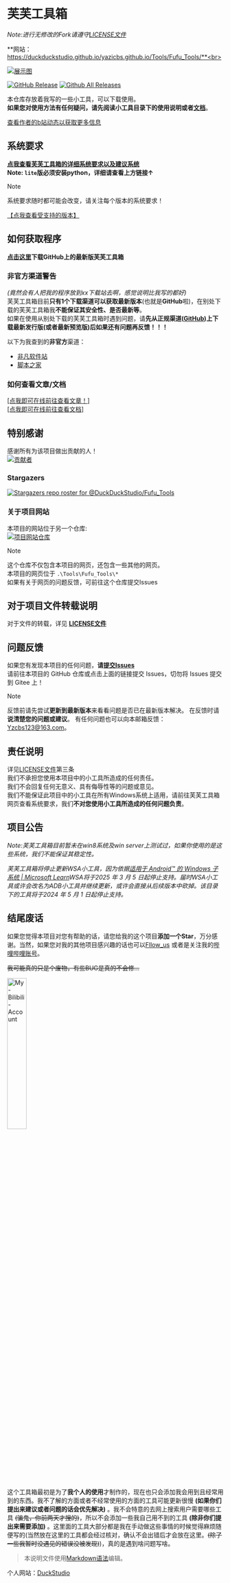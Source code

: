 # 芙芙工具箱

*Note:进行无修改的Fork请遵守[LICENSE文件](https://github.com/DuckDuckStudio/Fufu_Tools/blob/main/LICENSE)*<br>

**网站：https://duckduckstudio.github.io/yazicbs.github.io/Tools/Fufu_Tools/**<br>

[![展示图](https://duckduckstudio.github.io/yazicbs.github.io/Tools/Fufu_Tools/photos/展示图.png "Fufu Tools")](https://duckduckstudio.github.io/yazicbs.github.io/Tools/Fufu_Tools/)<br>

[![GitHub Release](https://img.shields.io/github/release/DuckDuckStudio/Fufu_Tools?style=flat)](https://github.com/DuckDuckStudio/Fufu_Tools/releases/latest) [![Github All Releases](https://img.shields.io/github/downloads/DuckDuckStudio/Fufu_Tools/total.svg?style=flat)]()<br>

本仓库存放着我写的一些小工具，可以下载使用。<br>
**如果您对使用方法有任何疑问，请先阅读小工具目录下的使用说明或者[文档](https://duckduckstudio.github.io/yazicbs.github.io/Tools/Fufu_Tools/wiki/)**。<br>

[查看作者的b站动态以获取更多信息](https://space.bilibili.com/2054654702/dynamic)<br>

## 系统要求

**[点我查看芙芙工具箱的详细系统要求以及建议系统](https://duckduckstudio.github.io/yazicbs.github.io/Tools/Fufu_Tools/minimum/)**<br>
**Note: `lite`版必须安装python，详细请查看上方链接↑**<br>

> [!NOTE]
> 系统要求随时都可能会改变，请关注每个版本的系统要求！

[【点我查看受支持的版本】](https://github.com/DuckDuckStudio/Fufu_Tools/blob/main/SECURITY.md)<br>

## 如何获取程序

**[点击这里](https://github.com/DuckDuckStudio/Fufu_Tools/releases)下载GitHub上的最新版芙芙工具箱**<br>

### 非官方渠道警告
*(竟然会有人把我的程序放到xx下载站去啊，感觉说明比我写的都好)*<br>
芙芙工具箱目前**只有1个下载渠道可以获取最新版本**(也就是**GitHub**啦)，在别处下载的芙芙工具箱我**不能保证其安全性、是否最新等**。<br>
如果在使用从别处下载的芙芙工具箱时遇到问题，请**先从正规渠道([GitHub](https://github.com/DuckDuckStudio/Fufu_Tools/releases))上下载最新发行版(或者最新预览版)后如果还有问题再反馈！！！**<br>

以下为我查到的**非官方**渠道：<br>
* [非凡软件站](https://www.crsky.com/soft/602565.html)
* [脚本之家](https://www.jb51.net/softs/934192.html)

### 如何查看文章/文档

[[点我即可在线前往查看文章！]](https://github.com/DuckDuckStudio/Fufu_Tools/tree/main/Text/%E7%BB%99%E7%94%B5%E8%84%91%E5%B0%8F%E7%99%BD%E7%9A%84%E4%B8%80%E4%BA%9B%E5%8F%82%E8%80%83)<br>
[[点我即可在线前往查看文档]](https://duckduckstudio.github.io/yazicbs.github.io/Tools/Fufu_Tools/wiki/)<br>

## 特别感谢

感谢所有为该项目做出贡献的人！<br>
[![贡献者](https://img.shields.io/github/contributors/DuckDuckStudio/Fufu_Tools)](https://github.com/DuckDuckStudio/Fufu_Tools/graphs/contributors)<br>

### Stargazers
[![Stargazers repo roster for @DuckDuckStudio/Fufu_Tools](https://reporoster.com/stars/DuckDuckStudio/Fufu_Tools)](https://github.com/DuckDuckStudio/Fufu_Tools/stargazers)

### 关于项目网站

本项目的网站位于另一个仓库:<br>
[![项目网站仓库](https://github-stats.ubrong.com/api/pin/?username=DuckDuckStudio&repo=yazicbs.github.io)](https://github.com/DuckDuckStudio/yazicbs.github.io)<br>

> [!NOTE]
> 这个仓库不仅包含本项目的网页，还包含一些其他的网页。<br>
> 本项目的网页位于 `.\Tools\Fufu_Tools\*`<br>
> 如果有关于网页的问题反馈，可前往这个仓库提交Issues<br>

## 对于项目文件转载说明

对于文件的转载，详见 **[LICENSE文件](https://github.com/DuckDuckStudio/Fufu_Tools/blob/main/LICENSE)**<br>

## 问题反馈

如果您有发现本项目的任何问题，**请[提交Issues](https://github.com/DuckDuckStudio/Fufu_Tools/issues)**<br>
请前往本项目的 GitHub 仓库或点击上面的链接提交 Issues，切勿将 Issues 提交到 Gitee 上！<br>

> [!NOTE]
> 反馈前请先尝试**更新到最新版本**来看看问题是否已在最新版本解决。
> 在反馈时请**说清楚您的问题或建议**。
> 有任何问题也可以向本邮箱反馈：
> <Yzcbs123@163.com>。

## 责任说明

详见[LICENSE文件](https://github.com/DuckDuckstudio/Fufu_Tools/blob/main/LICENSE)第三条<br>
我们不承担您使用本项目中的小工具所造成的任何责任。<br>
我们不会回复任何无意义、具有侮辱性等的问题或意见。<br>
我们不能保证此项目中的小工具在所有Windows系统上适用，请前往芙芙工具箱网页查看系统要求，我们**不对您使用小工具所造成的任何问题负责**。<br>

## 项目公告

*Note:芙芙工具箱目前暂未在win8系统及win server上测试过，如果你使用的是这些系统，我们不能保证其稳定性。*<br>

*芙芙工具箱将停止更新WSA小工具，因为依据[适用于 Android™️ 的 Windows 子系统 | Microsoft Learn](https://learn.microsoft.com/zh-cn/windows/android/wsa/)WSA将于2025 年 3 月 5 日起停止支持。届时WSA小工具或许会改名为ADB小工具并继续更新，或许会直接从后续版本中砍掉。该目录下的工具将于2024 年 5 月 1 日起停止支持。*

## 结尾废话

如果您觉得本项目对您有帮助的话，请您给我的这个项目**添加一个Star**，万分感谢。当然，如果您对我的其他项目感兴趣的话也可以[Fllow_us](https://github.com/DuckDuckStudio/) 或者是关注我的[哔哩哔哩账号](https://space.bilibili.com/2054654702)。<br>

~~我可能真的只是个废物，有些BUG是真的不会修...~~<br>

<a href="https://space.bilibili.com/2054654702">
    <img src="https://duckduckstudio.github.io/yazicbs.github.io/project_photos/Bilibili-Account.png" alt=My-Bilibili-Account width="30%" height="30%">
</a><br />

这个工具箱最初是为了**我个人的使用**才制作的，现在也只会添加我会用到且经常用到的东西。我不了解的方面或者不经常使用的方面的工具可能更新很慢 **(如果你们提出来建议或者问题的话会优先解决)** 。我不会特意的去网上搜索用户需要哪些工具 ~~(骗鬼，你前两天才搜的)~~，所以不会添加一些我自己用不到的工具 **(除非你们提出来需要添加)** 。这里面的工具大部分都是我在手动做这些事情的时候觉得麻烦随便写的(当然放在这里的工具都会经过核对，确认不会出错后才会放在这里。~~(除了一些我暂时没遇见的错误没被发现)~~)，真的是遇到啥问题写啥。<br>

> 本说明文件使用[Markdown语法](https://markdown.com.cn/basic-syntax/)编辑。<br>

个人网站：[DuckStudio](https://duckduckstudio.github.io/yazicbs.github.io/)<br>